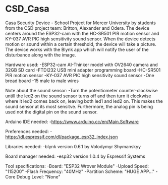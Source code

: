# CSD_Casa
Casa Security Device - School Project for Mercer University by students from the CSD project team: Britton, Alexander and Odera. The device centers around the ESP32-cam with the HC-SR501 PIR motion sensor and KY-037 AVR PIC high sensitivity sound sensor. When the device detects motion or sound within a certain threshold, the device will take a picture. The device works with the Blynk app which will notify the user of the disturbance along with the image.

Hardware used:
-ESP32-cam AI-Thinker model with OV2640 camera and 32GB SD card
-FTDI232 USB mini adapter programming board
-HC-SR501 PIR motion sensor
-KY-037 AVR PIC high sensitivity sound sensor
-One bread board
-15 male to male wires

Note about the sound sensor:
-Turn the potentiometer counter-clockwise untill the led2 on the sound sensor turns off and then turn it clockwise where it led2 comes back on, leaving both led1 and led2 on. This makes the sound sensor at its most sensitve. Furthermore, the analog pin is being used not the digital pin on the sound sensor. 

Arduino IDE needed: 
-https://www.arduino.cc/en/Main.Software

Preferences needed:
-https://dl.espressif.com/dl/package_esp32_index.json

Libraries needed:
-blynk version 0.6.1 by Volodymyr Shymanskyy

Board manager needed:
-esp32 version 1.0.4 by Espressif Systems

Tool specifications:
-Board: "ESP32 Wrover Module"
-Upload Speed: "115200"
-Flash Frequency: "40MHz"
-Partition Scheme: "HUGE APP..."
-Core Debug Level: "None"


